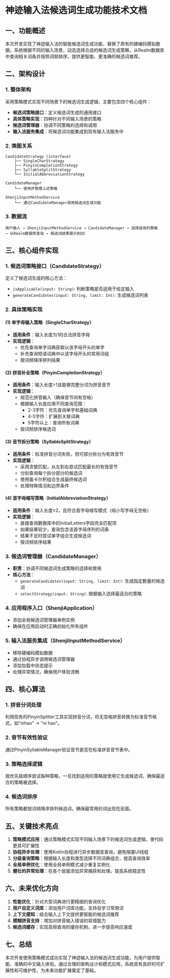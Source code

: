 # 神迹输入法候选词生成功能技术文档

## 一、功能概述

本次开发实现了神迹输入法的智能候选词生成功能，替换了原有的硬编码模拟数据。系统根据不同的输入场景，动态选择合适的候选词生成策略，从Realm数据库中查询相关词条并按照词频排序，提供更智能、更准确的候选词推荐。

## 二、架构设计

### 1. 整体架构

采用策略模式实现不同场景下的候选词生成逻辑，主要包含四个核心组件：

- **候选词策略接口**：定义候选词生成的通用接口
- **具体策略实现**：四种针对不同输入场景的策略
- **候选词管理器**：协调不同策略的选择和调用
- **输入法服务集成**：将候选词功能集成到现有输入法服务中

### 2. 类图关系

```
CandidateStrategy (interface)
    ├── SingleCharStrategy
    ├── PinyinCompletionStrategy
    ├── SyllableSplitStrategy
    └── InitialAbbreviationStrategy

CandidateManager
    └── 使用并管理上述策略

ShenjiInputMethodService
    └── 通过CandidateManager调用候选词生成功能
```

### 3. 数据流

```
用户输入 → ShenjiInputMethodService → CandidateManager → 选择适用的策略
→ 从Realm数据库查询 → 候选词结果展示到UI
```

## 三、核心组件实现

### 1. 候选词策略接口（CandidateStrategy）

定义了候选词生成的核心方法：
- `isApplicable(input: String)`: 判断策略是否适用于给定输入
- `generateCandidates(input: String, limit: Int)`: 生成候选词列表

### 2. 具体策略实现

#### (1) 单字母输入策略（SingleCharStrategy）

- **适用条件**：输入长度为1的合法拼音字母
- **实现逻辑**：
  - 优先查询单字词典获取以该字母开头的单字
  - 补充查询短语词典中以该字母开头的常用词组
  - 按词频降序排列结果

#### (2) 拼音补全策略（PinyinCompletionStrategy）

- **适用条件**：输入长度>1且能够完整分词为拼音音节
- **实现逻辑**：
  - 规范化拼音输入（确保音节间有空格）
  - 根据输入长度应用不同查询范围：
    * 2-3字符：优先查询单字和基础词典
    * 4-5字符：扩展到关联词典
    * 5字符以上：查询所有词典
  - 按词频排序候选词

#### (3) 音节拆分策略（SyllableSplitStrategy）

- **适用条件**：标准拼音分词失败，但可部分拆分为有效音节
- **实现逻辑**：
  - 采用贪婪匹配，从左到右尝试匹配最长的有效音节
  - 分别查询每个拆分部分的候选词
  - 使用笛卡尔积组合生成最终候选词
  - 处理特殊情况和边界条件

#### (4) 首字母缩写策略（InitialAbbreviationStrategy）

- **适用条件**：输入长度≥2，且符合首字母缩写模式（纯小写字母无空格）
- **实现逻辑**：
  - 直接查询数据库中的initialLetters字段完全匹配项
  - 如果结果较少，查询包含该首字母序列的词条
  - 结果不足时尝试单字组合生成候选词
  - 按词频排序结果

### 3. 候选词管理器（CandidateManager）

- **职责**：协调不同候选词生成策略的选择和使用
- **核心方法**：
  - `generateCandidates(input: String, limit: Int)`: 生成指定数量的候选词
  - `selectStrategy(input: String)`: 根据输入选择最适合的策略

### 4. 应用程序入口（ShenjiApplication）

- 添加全局候选词管理器单例实例
- 确保在应用启动时正确初始化所有组件

### 5. 输入法服务集成（ShenjiInputMethodService）

- 移除硬编码模拟数据
- 通过协程异步调用候选词管理器
- 添加加载中状态提示
- 处理异常情况，确保用户体验流畅

## 四、核心算法

### 1. 拼音分词处理

利用现有的PinyinSplitter工具实现拼音分词，将无空格拼音转换为标准音节格式，如"nihao" → "ni hao"。

### 2. 音节有效性验证

通过PinyinSyllableManager验证音节是否在标准拼音音节表中。

### 3. 策略选择逻辑

按优先级顺序尝试每种策略，一旦找到适用的策略就使用它生成候选词，确保最适合的策略被选择。

### 4. 候选词排序

所有策略都按词频降序排列候选词，确保最常用的词出现在前面。

## 五、关键技术亮点

1. **策略模式应用**：通过策略模式实现不同输入场景下的候选词生成逻辑，使代码更具可扩展性
2. **协程异步处理**：使用Kotlin协程进行异步数据库查询，避免阻塞UI线程
3. **分级查询策略**：根据输入长度和类型选择不同词典组合，提高查询效率
4. **全局单例优化**：使用全局单例模式减少重复实例化
5. **健壮的异常处理**：在各个层面添加异常捕获和处理，提高系统稳定性

## 六、未来优化方向

1. **性能优化**：针对大型词典进行更精细的查询优化
2. **用户自定义词库**：添加用户词库功能，支持自学习常用词
3. **上下文感知**：结合输入上下文提供更智能的候选词推荐
4. **模糊拼音支持**：增加对拼音输入错误的容错能力
5. **候选词缓存**：实现高频查询的缓存机制，进一步提高响应速度

## 七、总结

本次开发使用策略模式成功实现了神迹输入法的候选词生成功能，为用户提供智能、准确的中文输入体验。通过合理的架构设计和模式应用，系统具有良好的可扩展性和可维护性，为未来功能扩展奠定了基础。 